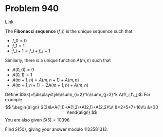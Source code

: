 # Problem 940

[Link](https://projecteuler.net/problem=940)

The **Fibonacci sequence** $(f\_i)$ is the unique sequence such that 

*   $f\_0=0$
*   $f\_1=1$
*   $f\_{i+1}=f\_i+f\_{i-1}$

Similarly, there is a unique function $A(m,n)$ such that 

*   $A(0,0)=0$
*   $A(0,1)=1$
*   $A(m+1,n)=A(m,n+1)+A(m,n)$
*   $A(m+1,n+1)=2A(m+1,n)+A(m,n)$

Define $S(k)=\\displaystyle\\sum\_{i=2}^k\\sum\_{j=2}^k A(f\_i,f\_j)$. For example $$ \\begin{align} S(3)&=A(1,1)+A(1,2)+A(2,1)+A(2,2)\\\\ &=2+5+7+16\\\\ &=30 \\end{align} $$You are also given $S(5)=10396$. 

Find $S(50)$, giving your answer modulo $1123581313$.
